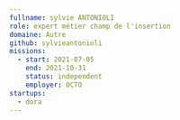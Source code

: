 ```yaml
---
fullname: sylvie ANTONIOLI
role: expert métier champ de l'insertion 
domaine: Autre
github: sylvieantonioli
missions:
  - start: 2021-07-05
    end: 2021-10-31
    status: independent
    employer: OCTO
startups:
  - dora
---
```


